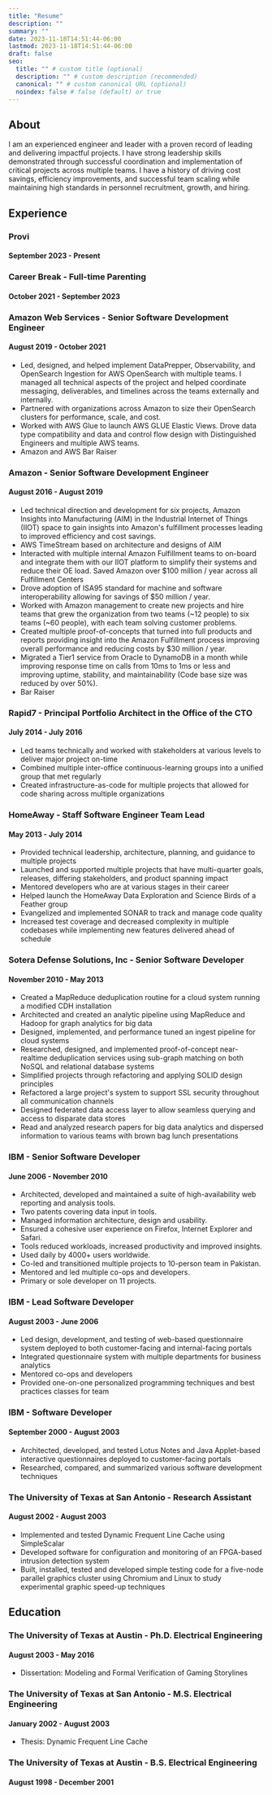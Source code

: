 ```yaml
---
title: "Resume"
description: ""
summary: ""
date: 2023-11-18T14:51:44-06:00
lastmod: 2023-11-18T14:51:44-06:00
draft: false
seo:
  title: "" # custom title (optional)
  description: "" # custom description (recommended)
  canonical: "" # custom canonical URL (optional)
  noindex: false # false (default) or true
---
```

## About

I am an experienced engineer and leader with a proven record of leading and
delivering impactful projects. I have strong leadership skills demonstrated
through successful coordination and implementation of critical projects across
multiple teams. I have a history of driving cost savings, efficiency
improvements, and successful team scaling while maintaining high standards in
personnel recruitment, growth, and hiring.

## Experience

### Provi

#### September 2023 - Present

### Career Break - Full-time Parenting

#### October 2021 - September 2023

### Amazon Web Services - Senior Software Development Engineer

#### August 2019 - October 2021

* Led, designed, and helped implement DataPrepper, Observability, and
OpenSearch Ingestion for AWS OpenSearch with multiple teams. I managed all
technical aspects of the project and helped coordinate messaging,
deliverables, and timelines across the teams externally and internally.
* Partnered with organizations across Amazon to size their OpenSearch clusters
for performance, scale, and cost.
* Worked with AWS Glue to launch AWS GLUE Elastic Views. Drove data type
compatibility and data and control flow design with Distinguished Engineers and
multiple AWS teams.
* Amazon and AWS Bar Raiser

### Amazon - Senior Software Development Engineer

#### August 2016 - August 2019

* Led technical direction and development for six projects, Amazon Insights
into Manufacturing (AIM) in the Industrial Internet of Things (IIOT) space to
gain insights into Amazon's fulfillment processes leading to improved
efficiency and cost savings.
* AWS TimeStream based on architecture and designs of AIM
* Interacted with multiple internal Amazon Fulfillment teams to on-board and
integrate them with our IIOT platform to simplify their systems and reduce
their OE load. Saved Amazon over $100 million / year across all Fulfillment
Centers
* Drove adoption of ISA95 standard for machine and software interoperability
allowing for savings of $50 million / year.
* Worked with Amazon management to create new projects and hire teams that grew
the organization from two teams (~12 people) to six teams (~60 people), with
each team solving customer problems.
* Created multiple proof-of-concepts that turned into full products and reports
providing insight into the Amazon Fulfillment process improving overall
performance and reducing costs by $30 million / year.
* Migrated a Tier1 service from Oracle to DynamoDB in a month while improving
response time on calls from 10ms to 1ms or less and improving uptime,
stability, and maintainability (Code base size was reduced by over 50%).
* Bar Raiser

### Rapid7 - Principal Portfolio Architect in the Office of the CTO

#### July 2014 - July 2016

* Led teams technically and worked with stakeholders at various levels to
deliver major project on-time
* Combined multiple inter-office continuous-learning groups into a unified
group that met regularly
* Created infrastructure-as-code for multiple projects that allowed for code
sharing across multiple organizations

### HomeAway - Staff Software Engineer Team Lead

#### May 2013 - July 2014

* Provided technical leadership, architecture, planning, and guidance to
multiple projects
* Launched and supported multiple projects that have multi-quarter goals,
releases, differing stakeholders, and product spanning impact
* Mentored developers who are at various stages in their career
* Helped launch the HomeAway Data Exploration and Science Birds of a Feather
group
* Evangelized and implemented SONAR to track and manage code quality
* Increased test coverage and decreased complexity in multiple codebases while
implementing new features delivered ahead of schedule

### Sotera Defense Solutions, Inc - Senior Software Developer

#### November 2010 - May 2013

* Created a MapReduce deduplication routine for a cloud system running a
modified CDH installation
* Architected and created an analytic pipeline using MapReduce and Hadoop for
graph analytics for big data
* Designed, implemented, and performance tuned an ingest pipeline for cloud
systems
* Researched, designed, and implemented proof-of-concept near-realtime
deduplication services using sub-graph matching on both NoSQL and relational
database systems
* Simplified projects through refactoring and applying SOLID design principles
* Refactored a large project's system to support SSL security throughout all
communication channels
* Designed federated data access layer to allow seamless querying and access to
disparate data stores
* Read and analyzed research papers for big data analytics and dispersed
information to various teams with brown bag lunch presentations

### IBM - Senior Software Developer

#### June 2006 - November 2010

* Architected, developed and maintained a suite of high-availability web
reporting and analysis tools.
* Two patents covering data input in tools.
* Managed information architecture, design and usability.
* Ensured a cohesive user experience on Firefox, Internet Explorer and Safari.
* Tools reduced workloads, increased productivity and improved insights.
* Used daily by 4000+ users worldwide.
* Co-led and transitioned multiple projects to 10-person team in Pakistan.
* Mentored and led multiple co-ops and developers.
* Primary or sole developer on 11 projects.

### IBM - Lead Software Developer

#### August 2003 - June 2006

* Led design, development, and testing of web-based questionnaire system
deployed to both customer-facing and internal-facing portals
* Integrated questionnaire system with multiple departments for business
analytics
* Mentored co-ops and developers
* Provided one-on-one personalized programming techniques and best practices
classes for team

### IBM - Software Developer

#### September 2000 - August 2003

* Architected, developed, and tested Lotus Notes and Java Applet-based
interactive questionnaires deployed to customer-facing portals
* Researched, compared, and summarized various software development techniques

### The University of Texas at San Antonio - Research Assistant

#### August 2002 - August 2003

* Implemented and tested Dynamic Frequent Line Cache using SimpleScalar
* Developed software for configuration and monitoring of an FPGA-based
intrusion detection system
* Built, installed, tested and developed simple testing code for a five-node
parallel graphics cluster using Chromium and Linux to study experimental
graphic speed-up techniques

## Education

### The University of Texas at Austin - Ph.D. Electrical Engineering

#### August 2003 - May 2016

* Dissertation: Modeling and Formal Verification of Gaming Storylines

### The University of Texas at San Antonio - M.S. Electrical Engineering

#### January 2002 - August 2003

* Thesis: Dynamic Frequent Line Cache

### The University of Texas at Austin - B.S. Electrical Engineering

#### August 1998 - December 2001
